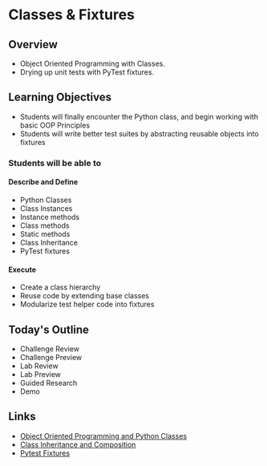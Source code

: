 # Classes & Fixtures

## Overview

- Object Oriented Programming with Classes.
- Drying up unit tests with PyTest fixtures.

## Learning Objectives

- Students will finally encounter the Python class, and begin working with basic OOP Principles
- Students will write better test suites by abstracting reusable objects into fixtures

### Students will be able to

#### Describe and Define

- Python Classes
- Class Instances
- Instance methods
- Class methods
- Static methods
- Class Inheritance
- PyTest fixtures

#### Execute

- Create a class hierarchy
- Reuse code by extending base classes
- Modularize test helper code into fixtures

## Today's Outline

- Challenge Review
- Challenge Preview
- Lab Review
- Lab Preview
- Guided Research
- Demo

## Links

- [Object Oriented Programming and Python Classes](./notes/classes.md)
- [Class Inheritance and Composition](./notes/inheritance.md)
- [Pytest Fixtures](./notes/fixtures.md)
